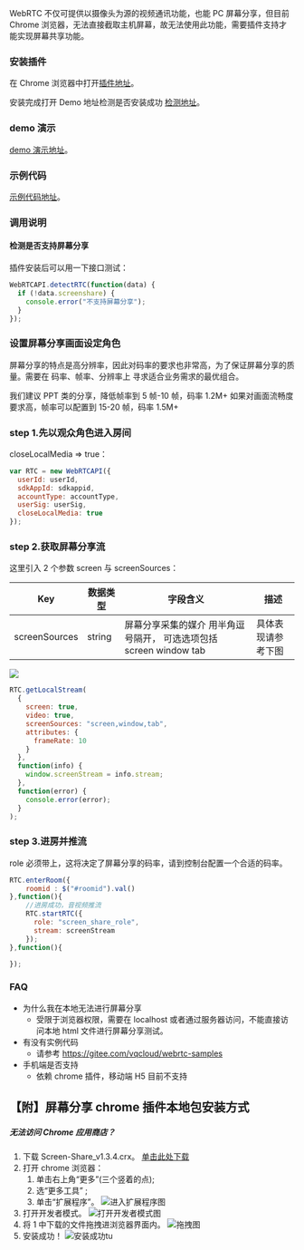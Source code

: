 WebRTC 不仅可提供以摄像头为源的视频通讯功能，也能 PC 屏幕分享，但目前 Chrome 浏览器，无法直接截取主机屏幕，故无法使用此功能，需要插件支持才能实现屏幕共享功能。

### 安装插件

在 Chrome 浏览器中打开[插件地址](https://chrome.google.com/webstore/detail/screen-share/igbnnaaplbclljbpbhaplekapmfegkmg?utm_source=chrome-app-launcher-info-dialog)。

安装完成打开 Demo 地址检测是否安装成功 [检测地址](https://www.qcloudtrtc.com/webrtc-samples/screenshare/index.html)。

### demo 演示

[demo 演示地址](https://www.qcloudtrtc.com/webrtc-samples/screenshare/index.html)。

### 示例代码

[示例代码地址](https://gitee.com/vqcloud/webrtc-samples)。

### 调用说明

#### 检测是否支持屏幕分享

插件安装后可以用一下接口测试：

```javascript
WebRTCAPI.detectRTC(function(data) {
  if (!data.screenshare) {
    console.error("不支持屏幕分享");
  }
});
```

### 设置屏幕分享画面设定角色

屏幕分享的特点是高分辨率，因此对码率的要求也非常高，为了保证屏幕分享的质量。需要在 码率、帧率、分辨率上 寻求适合业务需求的最优组合。

我们建议 PPT 类的分享，降低帧率到 5 帧-10 帧，码率 1.2M+
如果对画面流畅度要求高，帧率可以配置到 15-20 帧，码率 1.5M+

### step 1.先以观众角色进入房间

closeLocalMedia => true：

```javascript
var RTC = new WebRTCAPI({
  userId: userId,
  sdkAppId: sdkappid,
  accountType: accountType,
  userSig: userSig,
  closeLocalMedia: true
});
```

### step 2.获取屏幕分享流

这里引入 2 个参数 screen 与 screenSources：

| Key           | 数据类型 | 字段含义                                                           | 描述               |
| ------------- | -------- | ------------------------------------------------------------------ | ------------------ |
| screenSources | string   | 屏幕分享采集的媒介 用半角逗号隔开， 可选选项包括 screen window tab | 具体表现请参考下图 |

![](https://main.qcloudimg.com/raw/9d5475ac054991ebb6d8566ce6f301ab.jpg)

```javascript
RTC.getLocalStream(
  {
    screen: true,
    video: true,
    screenSources: "screen,window,tab",
    attributes: {
      frameRate: 10
    }
  },
  function(info) {
    window.screenStream = info.stream;
  },
  function(error) {
    console.error(error);
  }
);
```

### step 3.进房并推流

role 必须带上，这将决定了屏幕分享的码率，请到控制台配置一个合适的码率。

```javascript
RTC.enterRoom({
    roomid : $("#roomid").val()
},function(){
    //进房成功，音视频推流
    RTC.startRTC({
      role: "screen_share_role",
      stream: screenStream
    });
},function(){

});


```

### FAQ

- 为什么我在本地无法进行屏幕分享
  - 受限于浏览器权限，需要在 localhost 或者通过服务器访问，不能直接访问本地 html 文件进行屏幕分享测试。
- 有没有实例代码
  - 请参考 <https://gitee.com/vqcloud/webrtc-samples>
- 手机端是否支持
  - 依赖 chrome 插件，移动端 H5 目前不支持

## 【附】屏幕分享 chrome 插件本地包安装方式

##### 无法访问 Chrome 应用商店？

1. 下载 Screen-Share_v1.3.4.crx。
   [单击此处下载][1]
2. 打开 chrome 浏览器：
   1. 单击右上角“更多”(三个竖着的点);
   2. 选“更多工具” ;
   3. 单击“扩展程序”。
      ![进入扩展程序图][2]
3. 打开开发者模式。
   ![打开开发者模式图][3]
4. 将 1 中下载的文件拖拽进浏览器界面内。
   ![拖拽图][4]
5. 安装成功！
   ![安装成功tu][5]

[1]: https://main.qcloudimg.com/raw/a351e61a68100f938bd15d2e43f28a33/Screen-Share_v1.3.4.crx
[2]: https://main.qcloudimg.com/raw/b9f887b90d407c99c76e0555066f8b49.jpg
[3]: https://main.qcloudimg.com/raw/68315325a9e37d21cac9d9a778dcadbe.jpg
[4]: https://main.qcloudimg.com/raw/b8b625c6e08d701af79a7e62214aff77.jpg
[5]: https://main.qcloudimg.com/raw/fa2873ad9d908ba88ce5876ee97b841f.png
